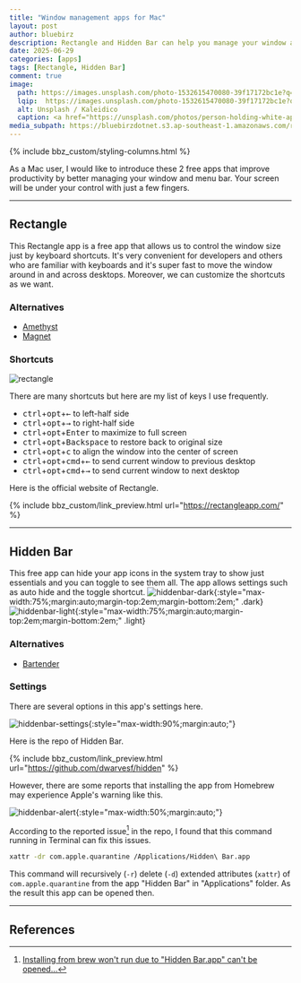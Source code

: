 ```yaml
---
title: "Window management apps for Mac"
layout: post
author: bluebirz
description: Rectangle and Hidden Bar can help you manage your window and menu bar on Mac.
date: 2025-06-29
categories: [apps]
tags: [Rectangle, Hidden Bar]
comment: true
image:
  path: https://images.unsplash.com/photo-1532615470080-39f17172bc1e?q=80&w=2096&auto=format&fit=crop&ixlib=rb-4.1.0&ixid=M3wxMjA3fDB8MHxwaG90by1wYWdlfHx8fGVufDB8fHx8fA%3D%3D
  lqip:  https://images.unsplash.com/photo-1532615470080-39f17172bc1e?q=10&w=2096&auto=format&fit=crop&ixlib=rb-4.1.0&ixid=M3wxMjA3fDB8MHxwaG90by1wYWdlfHx8fGVufDB8fHx8fA%3D%3D
  alt: Unsplash / Kaleidico
  caption: <a href="https://unsplash.com/photos/person-holding-white-apple-magic-mouse-beside-imac-and-keyboard-6YwkNenlDkI">Unsplash / Kaleidico</a>
media_subpath: https://bluebirzdotnet.s3.ap-southeast-1.amazonaws.com/rectangle-hidden-bar/
---
```


{% include bbz_custom/styling-columns.html %}

As a Mac user, I would like to introduce these 2 free apps that improve productivity by better managing your window and menu bar. Your screen will be under your control with just a few fingers.

---

## Rectangle

This Rectangle app is a free app that allows us to control the window size just by keyboard shortcuts. It's very convenient for developers and others who are familiar with keyboards and it's super fast to move the window around in and across desktops. Moreover, we can customize the shortcuts as we want.

### Alternatives

- [Amethyst](https://ianyh.com/amethyst/)
- [Magnet](https://magnet.crowdcafe.com/)

### Shortcuts

<div class="row">
  <div class="col-2">
    <img src="{{page.media_subpath}}rectangle.png" alt="rectangle" style="max-width:75%;margin:auto;" />
  </div>
  <div class="col-2" style="text-align:left;margin-top:1em;">
    <p>There are many shortcuts but here are my list of keys I use frequently.</p>
    <ul>
      <li><kbd>ctrl</kbd>+<kbd>opt</kbd>+<kbd>&larr;</kbd> to left-half side</li>
      <li><kbd>ctrl</kbd>+<kbd>opt</kbd>+<kbd>&rarr;</kbd> to right-half side</li>
      <li><kbd>ctrl</kbd>+<kbd>opt</kbd>+<kbd>Enter</kbd> to maximize to full screen</li>
      <li><kbd>ctrl</kbd>+<kbd>opt</kbd>+<kbd>Backspace</kbd> to restore back to original size</li>
      <li><kbd>ctrl</kbd>+<kbd>opt</kbd>+<kbd>c</kbd> to align the window into the center of screen</li>
      <li><kbd>ctrl</kbd>+<kbd>opt</kbd>+<kbd>cmd</kbd>+<kbd>&larr;</kbd> to send current window to previous desktop</li>
      <li><kbd>ctrl</kbd>+<kbd>opt</kbd>+<kbd>cmd</kbd>+<kbd>&rarr;</kbd> to send current window to next desktop</li>
    </ul>
  </div>
</div>

Here is the official website of Rectangle.

{% include bbz_custom/link_preview.html url="<https://rectangleapp.com/>" %}

---

## Hidden Bar

This free app can hide your app icons in the system tray to show just essentials and you can toggle to see them all. The app allows settings such as auto hide and the toggle shortcut.
![hiddenbar-dark](hiddenbar-dark.drawio.png){:style="max-width:75%;margin:auto;margin-top:2em;margin-bottom:2em;" .dark}
![hiddenbar-light](hiddenbar-light.drawio.png){:style="max-width:75%;margin:auto;margin-top:2em;margin-bottom:2em;" .light}

### Alternatives

- [Bartender](https://www.macbartender.com/)

### Settings

There are several options in this app's settings here.

![hiddenbar-settings](hiddenbar-settings.png){:style="max-width:90%;margin:auto;"}

Here is the repo of Hidden Bar.

{% include bbz_custom/link_preview.html url="<https://github.com/dwarvesf/hidden>" %}

However, there are some reports that installing the app from Homebrew may experience Apple's warning like this.

![hiddenbar-alert](hiddenbar-alert.png){:style="max-width:50%;margin:auto;"}

According to the reported issue[^1] in the repo, I found that this command running in Terminal can fix this issues.

```sh
xattr -dr com.apple.quarantine /Applications/Hidden\ Bar.app
```

This command will recursively (`-r`) delete (`-d`) extended attributes (`xattr`) of `com.apple.quarantine` from the app "Hidden Bar" in "Applications" folder. As the result this app can be opened then.

---

## References

[^1]: [Installing from brew won't run due to "Hidden Bar.app" can't be opened...](https://github.com/dwarvesf/hidden/issues/290)
